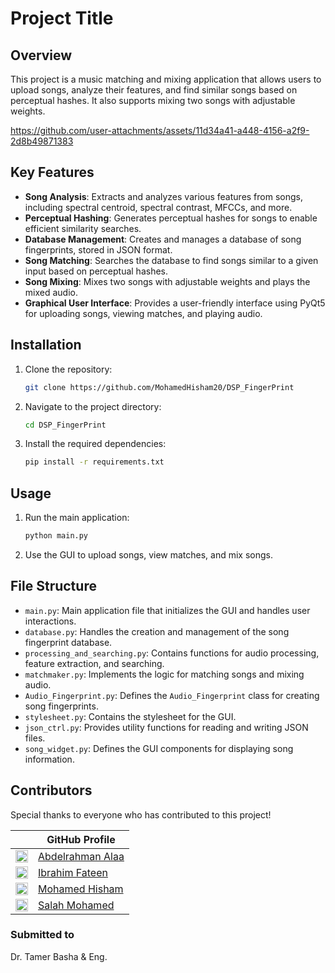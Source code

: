 # Project Title

## Overview
This project is a music matching and mixing application that allows users to upload songs, analyze their features, and find similar songs based on perceptual hashes. It also supports mixing two songs with adjustable weights.

https://github.com/user-attachments/assets/11d34a41-a448-4156-a2f9-2d8b49871383

## Key Features
- **Song Analysis**: Extracts and analyzes various features from songs, including spectral centroid, spectral contrast, MFCCs, and more.
- **Perceptual Hashing**: Generates perceptual hashes for songs to enable efficient similarity searches.
- **Database Management**: Creates and manages a database of song fingerprints, stored in JSON format.
- **Song Matching**: Searches the database to find songs similar to a given input based on perceptual hashes.
- **Song Mixing**: Mixes two songs with adjustable weights and plays the mixed audio.
- **Graphical User Interface**: Provides a user-friendly interface using PyQt5 for uploading songs, viewing matches, and playing audio.

## Installation
1. Clone the repository:
   ```sh
   git clone https://github.com/MohamedHisham20/DSP_FingerPrint
   ```
2. Navigate to the project directory:
   ```sh
   cd DSP_FingerPrint
   ```
3. Install the required dependencies:
   ```sh
   pip install -r requirements.txt
   ```

## Usage
1. Run the main application:
   ```sh
   python main.py
   ```
2. Use the GUI to upload songs, view matches, and mix songs.

## File Structure
- `main.py`: Main application file that initializes the GUI and handles user interactions.
- `database.py`: Handles the creation and management of the song fingerprint database.
- `processing_and_searching.py`: Contains functions for audio processing, feature extraction, and searching.
- `matchmaker.py`: Implements the logic for matching songs and mixing audio.
- `Audio_Fingerprint.py`: Defines the `Audio_Fingerprint` class for creating song fingerprints.
- `stylesheet.py`: Contains the stylesheet for the GUI.
- `json_ctrl.py`: Provides utility functions for reading and writing JSON files.
- `song_widget.py`: Defines the GUI components for displaying song information.

## Contributors

Special thanks to everyone who has contributed to this project!  

|              | GitHub Profile                     |
|------------------|-----------------------------------|
| [<img src="https://github.com/abdelrahman-alaa-10.png" width="20">](https://github.com/abdelrahman-alaa-10) | [Abdelrahman Alaa](https://github.com/abdelrahman-alaa-10) |
| [<img src="https://github.com/Ibrahim-Fateen.png" width="20">](https://github.com/Ibrahim-Fateen) | [Ibrahim Fateen](https://github.com/Ibrahim-Fateen) |
| [<img src="https://github.com/MohamedHisham20.png" width="20">](https://github.com/MohamedHisham20) | [Mohamed Hisham](https://github.com/MohamedHisham20) |
| [<img src="https://github.com/salahmohamed03.png" width="20">](https://github.com/salahmohamed03) | [Salah Mohamed](https://github.com/salahmohamed03) |

### Submitted to
Dr. Tamer Basha & Eng. 
